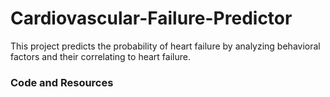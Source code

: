 # Cardiovascular-Failure-Predictor
This project predicts the probability of heart failure by analyzing behavioral factors and their correlating to heart failure. 
### Code and Resources
